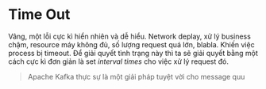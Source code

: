 # Time Out
Vâng, một lỗi cực kì hiển nhiên và dễ hiểu. Network deplay, xử lý business chậm, resource máy không đủ, số lượng request quá lớn, blabla. Khiến việc process bị timeout. Để giải quyết tình trạng này thì ta sẽ giải quyết bằng một cách cực kì đơn giản là set _interval times_ cho việc xử lý request đó.

> Apache Kafka thực sự là một giải pháp tuyệt vời cho message quu
<!--stackedit_data:
eyJoaXN0b3J5IjpbLTE1OTQ4MzU0NDldfQ==
-->